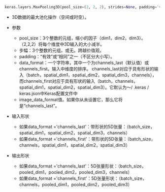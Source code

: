 ```python
keras.layers.MaxPooling3D(pool_size=(2, 2, 2), strides=None, padding='valid', data_format=None)
```

* 3D数据的最大池化操作（空间或时空）。

* 参数
  * pool_size：3个整数的元组，缩小的因子（dim1，dim2，dim3）。 （2,2,2）将每个维度中3D输入的大小减半。
  * 步幅：3个整数的元组，或无。跨越价值观。
  * padding：“有效”或“相同”之一（不区分大小写）。
  * data_format：一个字符串，其中一个为channels_last（默认值）或channels_first。输入中维度的排序。 channels_last对应于具有形状的输入（batch，spatial_dim1，spatial_dim2，spatial_dim3，channels），而channels_first对应于具有形状的输入（batch，channels，spatial_dim1，spatial_dim2，spatial_dim3）。它默认为〜/ .keras / keras.json中Keras配置文件中
  * image_data_format值。如果你从未设置它，那么它将是“channels_last”。
* 输入形状
  * 如果data_format ='channels_last'：带形状的5D张量：（batch_size，spatial_dim1，spatial_dim2，spatial_dim3，channels）
  * 如果data_format ='channels_first'：带形状的5D张量：（batch_size，channels，spatial_dim1，spatial_dim2，spatial_dim3）
* 输出形状
  * 如果data_format ='channels_last'：5D张量形状：（batch_size，pooled_dim1，pooled_dim2，pooled_dim3，channels）
  * 如果data_format ='channels_first'：5D张量形状：（batch_size，channels，pooled_dim1，pooled_dim2，pooled_dim3）